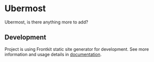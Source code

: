 # Ubermost

Ubermost, is there anything more to add?

## Development

Project is using Frontkit static site generator for development. See more information and usage details in [documentation](http://lamberski.github.io/frontkit/).
